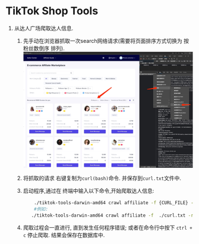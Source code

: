 # TikTok Shop Tools

1. 从达人广场爬取达人信息.
   1. 先手动在浏览器抓取一次search网络请求(需要将页面排序方式切换为 按粉丝数倒序 排列).
        ![1](./img/1668353077413.jpg)
   2. 将抓取的请求 右键复制为`curl(bash)`命令. 并保存到`curl.txt`文件中.
   3. 启动程序,通过在 终端中输入以下命令,开始爬取达人信息:

        ```bash
            ./tiktok-tools-darwin-amd64 crawl affiliate -f {CURL_FILE} -r {REGION_NAME} -d {每爬取1000条休息多久}
            #例如:
           ./tiktok-tools-darwin-amd64 crawl affiliate -f  ./curl.txt -r PH -d 30m
        ```

   4. 爬取过程会一直进行, 直到发生任何程序错误; 或者在命令行中按下 `ctrl + c` 停止爬取. 结果会保存在数据库中.
